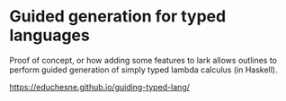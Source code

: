 # Guided generation for typed languages
Proof of concept, or how adding some features to lark allows outlines to perform guided generation of simply typed lambda calculus (in Haskell).

https://educhesne.github.io/guiding-typed-lang/
